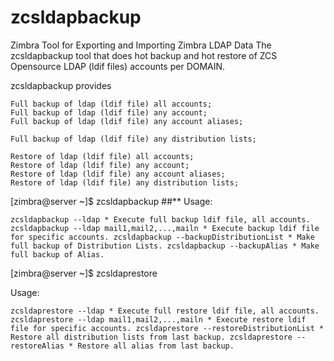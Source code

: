 # zcsldapbackup
Zimbra Tool for Exporting and Importing Zimbra LDAP Data
The zcsldapbackup tool that does hot backup and hot restore of ZCS Opensource LDAP (ldif files) accounts per DOMAIN.

zcsldapbackup provides

    Full backup of ldap (ldif file) all accounts;
    Full backup of ldap (ldif file) any account;
    Full backup of ldap (ldif file) any account aliases;

    Full backup of ldap (ldif file) any distribution lists;

    Restore of ldap (ldif file) all accounts;
    Restore of ldap (ldif file) any account;
    Restore of ldap (ldif file) any account aliases;
    Restore of ldap (ldif file) any distribution lists;


[zimbra@server ~]$ zcsldapbackup ##** Usage:

    zcsldapbackup --ldap * Execute full backup ldif file, all accounts. zcsldapbackup --ldap mail1,mail2,...,mailn * Execute backup ldif file for specific accounts. zcsldapbackup --backupDistributionList * Make full backup of Distribution Lists. zcsldapbackup --backupAlias * Make full backup of Alias.

[zimbra@server ~]$ zcsldaprestore

Usage:

    zcsldaprestore --ldap * Execute full restore ldif file, all accounts. zcsldaprestore --ldap mail1,mail2,...,mailn * Execute restore ldif file for specific accounts. zcsldaprestore --restoreDistributionList * Restore all distribution lists from last backup. zcsldaprestore --restoreAlias * Restore all alias from last backup.

